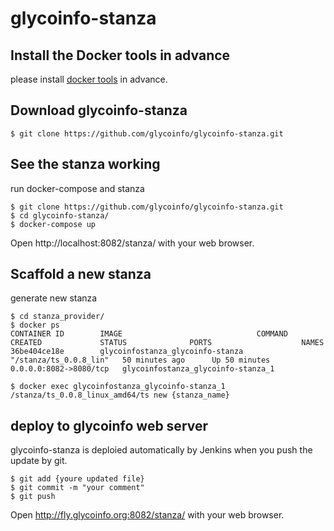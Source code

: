 # glycoinfo-stanza

## Install the Docker tools in advance

please install [docker tools](https://docs.docker.com/) in advance.


## Download glycoinfo-stanza

```
$ git clone https://github.com/glycoinfo/glycoinfo-stanza.git
```


## See the stanza working


run docker-compose and stanza

```
$ git clone https://github.com/glycoinfo/glycoinfo-stanza.git
$ cd glycoinfo-stanza/
$ docker-compose up
```
Open http://localhost:8082/stanza/ with your web browser.



## Scaffold a new stanza

generate new stanza 

```
$ cd stanza_provider/
$ docker ps
CONTAINER ID        IMAGE                              COMMAND                  CREATED             STATUS              PORTS                    NAMES
36be404ce18e        glycoinfostanza_glycoinfo-stanza   "/stanza/ts_0.0.8_lin"   50 minutes ago      Up 50 minutes       0.0.0.0:8082->8080/tcp   glycoinfostanza_glycoinfo-stanza_1

$ docker exec glycoinfostanza_glycoinfo-stanza_1 /stanza/ts_0.0.8_linux_amd64/ts new {stanza_name} 
```


## deploy to glycoinfo web server

glycoinfo-stanza is deploied automatically by Jenkins when you push the update by git. 

```
$ git add {youre updated file}
$ git commit -m "your comment"
$ git push
``` 

Open http://fly.glycoinfo.org:8082/stanza/ with your web browser.
